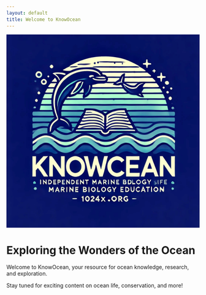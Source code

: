 ```yaml
---
layout: default
title: Welcome to KnowOcean
---
```


![KnowOcean Logo](assets/images/logo.jpg)

# Exploring the Wonders of the Ocean
Welcome to KnowOcean, your resource for ocean knowledge, research, and exploration. 

Stay tuned for exciting content on ocean life, conservation, and more!

